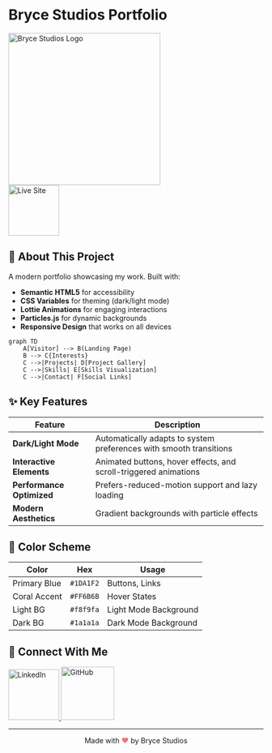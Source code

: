 # Bryce Studios Portfolio 

<div align="left">
  <img src="https://res.cloudinary.com/dlo6pjmqi/image/upload/v1743902724/brycestudioslogogif_iwlkgw.gif" alt="Bryce Studios Logo" width="300">
  </div>
  
  <div align="left">
    <a href="https://brycek.me">
        <img src="https://img.shields.io/badge/demo-live-brightgreen" alt="Live Site" width="100" />
    </a>
  </div>

## 🚀 About This Project

A modern portfolio showcasing my work. Built with:

- **Semantic HTML5** for accessibility
- **CSS Variables** for theming (dark/light mode)
- **Lottie Animations** for engaging interactions
- **Particles.js** for dynamic backgrounds
- **Responsive Design** that works on all devices

```mermaid
graph TD
    A[Visitor] --> B(Landing Page)
    B --> C{Interests}
    C -->|Projects| D[Project Gallery]
    C -->|Skills| E[Skills Visualization]
    C -->|Contact| F[Social Links]
```

## ✨ Key Features

| Feature        | Description                                                                 |
|---------------|----------------------------------------------------------------------------|
| **Dark/Light Mode** | Automatically adapts to system preferences with smooth transitions |
| **Interactive Elements** | Animated buttons, hover effects, and scroll-triggered animations |
| **Performance Optimized** | Prefers-reduced-motion support and lazy loading |
| **Modern Aesthetics** | Gradient backgrounds with particle effects |



## 🌈 Color Scheme

| Color          | Hex       | Usage               |
|----------------|----------|--------------------|
| Primary Blue   | `#1DA1F2` | Buttons, Links     |
| Coral Accent   | `#FF6B6B` | Hover States       |
| Light BG      | `#f8f9fa` | Light Mode Background |
| Dark BG       | `#1a1a1a` | Dark Mode Background |



## 🤝 Connect With Me

<div align="left">
  <a href="https://linkedin.com/in/brycek">
    <img src="https://img.shields.io/badge/LinkedIn-0077B5?style=for-the-badge&logo=linkedin&logoColor=white" alt="LinkedIn" width="100"/>
  </a>
  <a href="https://github.com/bk-007">
    <img src="https://img.shields.io/badge/GitHub-181717?style=for-the-badge&logo=github&logoColor=white" alt="GitHub" width="105"/>
  </a>
</div>

---

<p align="center">
  Made with <span style="color:#FF6B6B">♥</span> by Bryce Studios
</p>
